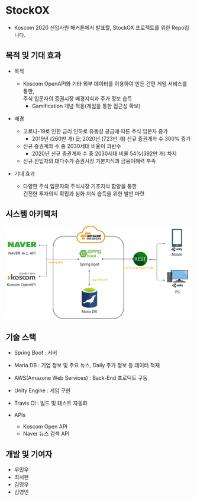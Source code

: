 # StockOX

* Koscom 2020 신입사원 해커톤에서 발표할, StockOX 프로젝트를 위한 Repo입니다.

## 목적 및 기대 효과
* 목적
  * Koscom OpenAPI와 기타 외부 데이터를 이용하여 만든 간편 게임 서비스를 통한,  
  주식 입문자의 증권시장 배경지식과 주가 정보 습득
    * Gamification 개념 적용(게임을 통한 접근성 확보)


* 배경
  * 코로나-19로 인한 금리 인하로 유동성 공급에 따른 주식 입문자 증가
    * 2019년 (260만 개) 比 2020년 (723만 개) 신규 증권계좌 수 300% 증가
  * 신규 증권계좌 수 중 2030세대 비율이 과반수
    * 2020년 신규 증권계좌 수 중 2030세대 비율 54%(392만 개) 차지
  * 신규 진입자의 대다수가 증권시장 기본지식과 금융이해력 부족


* 기대 효과
  * 다양한 주식 입문자의 주식시장 기초지식 함양을 통한  
  건전한 투자의식 확립과 심화 지식 습득을 위한 발판 마련


## 시스템 아키텍처

![Alt text](./stockOX_Architecture.png)


## 기술 스택

* Spring Boot : 서버
* Maria DB : 기업 정보 및 주요 뉴스, Daily 주가 정보 등 데이터 적재
* AWS(Amazone Web Services) : Back-End 프로덕트 구동
* Unity Engine : 게임 구현
* Travis CI : 빌드 및 테스트 자동화


* APIs
  * Koscom Open API
  * Naver 뉴스 검색 API


## 개발 및 기여자

* 우민우
* 최서현
* 김영우
* 김영인
